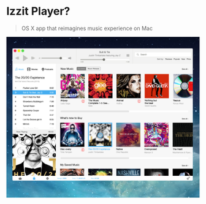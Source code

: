 # Izzit Player?

> OS X app that reimagines music experience on Mac

![](https://raw.githubusercontent.com/voronianski/izzit-mac-client/master/izzit-look-suggest.jpg)
